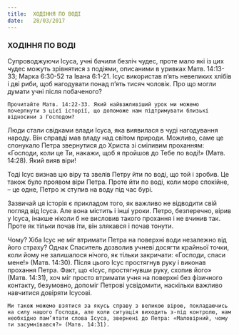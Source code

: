 ```yaml
---
title:  ХОДІННЯ ПО ВОДІ
date:   28/03/2017
---
```


### ХОДІННЯ ПО ВОДІ 

Супроводжуючи Ісуса, учні бачили безліч чудес, проте мало які із цих чудес можуть зрівнятися з подіями, описаними в уривках Матв. 14:13-33; Марка 6:30-52 та Івана 6:1-21. Ісус використав п’ять невеликих хлібів і дві риби, щоб нагодувати понад п’ять тисяч чоловік. Про що могли думати учні після побаченого? 

`Прочитайте Матв. 14:22-33. Який найважливіший урок ми можемо почерпнути з цієї історії, що допоможе нам підтримувати близькі відносини з Господом?` 

Люди стали свідками влади Ісуса, яка виявилася в чуді нагодування народу. Він справді мав владу над світом природи. Можливо, саме це спонукало Петра звернутися до Христа зі сміливим проханням: «Господи, коли це Ти, накажи, щоб я пройшов до Тебе по воді!» (Матв. 14:28). Який вияв віри! 

Тоді Ісус визнав цю віру та звелів Петру йти по воді, що той і зробив. Це також було проявом віри Петра. Проте йти по воді, коли море спокійне, – це одне, Петро ж ступив на воду під час бурі. 

Зазвичай ця історія є прикладом того, як важливо не відводити свій погляд від Ісуса. Але вона містить і інші уроки. Петро, безперечно, вірив у Ісуса, інакше ніколи б не висловив такого прохання і не вчинив так. Проте як тільки почав іти, він злякався і почав тонути. 

Чому? Хіба Ісус не міг втримати Петра на поверхні води незалежно від його страху? Однак Спаситель дозволив учневі досягти крайньої точки, коли йому не залишалося нічого, як тільки закричати: «Господи, спаси мене!» (Матв. 14:30). Після цього Ісус простягнув руку і виконав прохання Петра. Факт, що «Ісус, простягнувши руку, схопив його» (Матв. 14:31), хоч міг просто втримати учня на поверхні без фізичного контакту, безумовно, допоміг Петрові усвідомити, наскільки важливо навчитися довіряти Ісусові. 

`Ми також можемо взятися за якусь справу з великою вірою, покладаючись на силу нашого Господа, але коли ситуація виходить з-під контролю, нам необхідно пам’ятати слова Ісуса, звернені до Петра: «Маловірний, чому ти засумнівався?» (Матв. 14:31).` 

